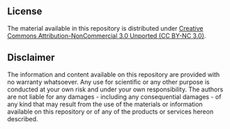 ## License
The material available in this repository is distributed under [Creative Commons Attribution-NonCommercial 3.0 Unported (CC BY-NC 3.0)](https://creativecommons.org/licenses/by-nc/3.0/).

## Disclaimer
The information and content available on this repository are provided with no warranty whatsoever. Any use for scientific or any other purpose is conducted at your own risk and under your own responsibility. The authors are not liable for any damages - including any consequential damages - of any kind that may result from the use of the materials or information available on this repository or of any of the products or services hereon described.
